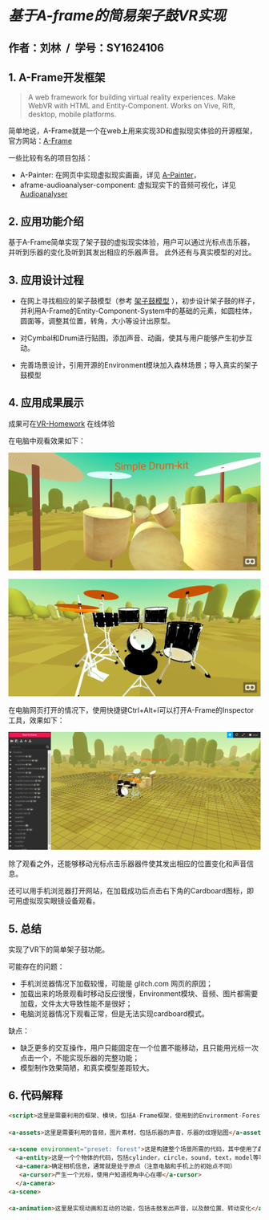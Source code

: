 #  _基于A-frame的简易架子鼓VR实现_

## 作者：刘林  /&nbsp;  学号：SY1624106

## 1. A-Frame开发框架
> A web framework for building virtual reality experiences. Make WebVR with HTML and Entity-Component. Works on Vive, Rift, desktop, mobile platforms.

简单地说，A-Frame就是一个在web上用来实现3D和虚拟现实体验的开源框架，官方网站：[A-Frame](https://aframe.io/)

一些比较有名的项目包括：
* A-Painter: 在网页中实现虚拟现实画画，详见 [A-Painter](https://github.com/aframevr/a-painter)，
* aframe-audioanalyser-component: 虚拟现实下的音频可视化，详见 [Audioanalyser](https://github.com/ngokevin/kframe/tree/master/components/audioanalyser/)

## 2. 应用功能介绍
基于A-Frame简单实现了架子鼓的虚拟现实体验，用户可以通过光标点击乐器，并听到乐器的变化及听到其发出相应的乐器声音。
此外还有与真实模型的对比。

## 3. 应用设计过程
* 在网上寻找相应的架子鼓模型（参考 [架子鼓模型](https://sketchfab.com/models/3ed0f09afae546c3b6b2ac6816259b5b) ），初步设计架子鼓的样子，并利用A-Frame的Entity-Component-System中的基础的元素，如圆柱体，圆面等，调整其位置，转角，大小等设计出原型。

* 对Cymbal和Drum进行贴图，添加声音、动画，使其与用户能够产生初步互动。

* 完善场景设计，引用开源的Environment模块加入森林场景；导入真实的架子鼓模型

## 4. 应用成果展示
成果可在[VR-Homework](https://vr-homework.glitch.me/) 在线体验

在电脑中观看效果如下：

![pic1](https://github.com/Joelliu/vr-homework/blob/master/result/pic1.png?raw=true)

![pic2](https://github.com/Joelliu/vr-homework/blob/master/result/pic2.png?raw=true)

在电脑网页打开的情况下，使用快捷键Ctrl+Alt+I可以打开A-Frame的Inspector工具，效果如下：

![pic3](https://github.com/Joelliu/vr-homework/blob/master/result/pic3.png?raw=true)

除了观看之外，还能够移动光标点击乐器器件使其发出相应的位置变化和声音信息。

还可以用手机浏览器打开网站，在加载成功后点击右下角的Cardboard图标，即可用虚拟现实眼镜设备观看。

## 5. 总结
实现了VR下的简单架子鼓功能。

可能存在的问题：
+ 手机浏览器情况下加载较慢，可能是 glitch.com 网页的原因；
+ 加载出来的场景观看时移动反应很慢，Environment模块、音频、图片都需要加载，文件太大导致性能不是很好；
+ 电脑浏览器情况下观看正常，但是无法实现cardboard模式。

缺点：
- 缺乏更多的交互操作，用户只能固定在一个位置不能移动，且只能用光标一次点击一个，不能实现乐器的完整功能；
- 模型制作效果简陋，和真实模型差距较大。

## 6. 代码解释

```html
<script>这里是需要利用的框架、模块，包括A-Frame框架，使用到的Environment-Forest模块</script>

<a-assets>这里是需要利用的音频，图片素材，包括乐器的声音，乐器的纹理贴图</a-assets>

<a-scene environment="preset: forest">这是构建整个场景所需的代码，其中使用了森林场景
  <a-entity>这是一个个物体的代码，包括cylinder，circle，sound，text，model等可以看作是entity，所有这些都写在scene代码中间</a-entity>
  <a-camera>确定相机信息，通常就是处于原点（注意电脑和手机上的初始点不同）
   <a-cursor>产生一个光标，使用户知道视角中心在哪</a-cursor>
  </a-camera>
<a-scene>
  
<a-animation>这里是实现动画和互动的功能，包括击鼓发出声音，以及鼓位置、转动变化</a-animation>
```



